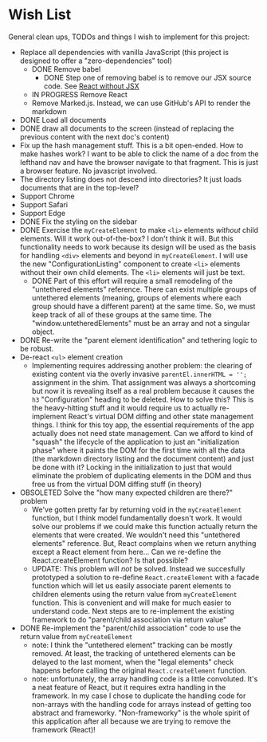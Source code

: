 # Wish List

General clean ups, TODOs and things I wish to implement for this project:

* Replace all dependencies with vanilla JavaScript (this project is designed to offer a "zero-dependencies" tool)
   * DONE Remove babel
     * DONE Step one of removing babel is to remove our JSX source code. See [React without JSX](https://reactjs.org/docs/react-without-jsx.html) 
   * IN PROGRESS Remove React
   * Remove Marked.js. Instead, we can use GitHub's API to render the markdown
* DONE Load all documents
* DONE draw all documents to the screen (instead of replacing the previous content with the next doc's content)
* Fix up the hash management stuff. This is a bit open-ended. How to make hashes work? I want to be able to click the
  name of a doc from the lefthand nav and have the browser navigate to that fragment. This is just a browser feature. No
  javascript involved.
* The directory listing does not descend into directories? It just loads documents that are in the top-level?
* Support Chrome
* Support Safari
* Support Edge
* DONE Fix the styling on the sidebar
* DONE Exercise the `myCreateElement` to make `<li>` elements *without* child elements. Will it work out-of-the-box? I don't
  think it will. But this functionality needs to work because its design will be used as the basis for handling `<div>`
  elements and beyond in `myCreateElement`. I will use the new "ConfigurationListing" component to create `<li>` 
  elements without their own child elements. The `<li>` elements will just be text.
    * DONE Part of this effort will require a small remodeling of the "untethered elements" reference. There can exist
      multiple groups of untethered elements (meaning, groups of elements where each group should have a different parent)
      at the same time. So, we must keep track of all of these groups at the same time. The "window.untetheredElements"
      must be an array and not a singular object.
* DONE Re-write the "parent element identification" and tethering logic to be robust. 
* De-react `<ul>` element creation
  * Implementing requires addressing another problem: the clearing of existing content via the overly invasive
    `parentEl.innerHTML = '';` assignment in the shim. That assignment was always a shortcoming but now it is revealing
    itself as a real problem because it causes the `h3` "Configuration" heading to be deleted. How to solve this? This
    is the heavy-hitting stuff and it would require us to actually re-implement React's virtual DOM diffing and other
    state management things. I think for this toy app, the essential requirements of the app actually does not need
    state management. Can we afford to kind of "squash" the lifecycle of the application to just an "initialization phase"
    where it paints the DOM for the first time with all the data (the markdown directory listing and the document content)
    and just be done with it? Locking in the initialization to just that would eliminate the problem of duplicating elements
    in the DOM and thus free us from the virtual DOM diffing stuff (in theory)  
* OBSOLETED Solve the "how many expected children are there?" problem
  * We've gotten pretty far by returning void in the `myCreateElement` function, but I think model fundamentally doesn't
    work. It would solve our problems if we could make this function actually return the elements that were created.
    We wouldn't need this "untethered elements" reference. But, React complains when we return anything except a React
    element from here... Can we re-define the React.createElement function? Is that possible?
  * UPDATE: This problem will *not* be solved. Instead we succesfully prototyped a solution to re-define `React.createElement`
    with a facade function which will let us easily associate parent elements to children elements using the return
    value from `myCreateElement` function. This is convenient and will make for much easier to understand code. Next steps
    are to re-implement the existing framework to do "parent/child association via return value"
* DONE Re-implement the "parent/child association" code to use the return value from `myCreateElement`
  * note: I think the "untethered element" tracking can be mostly removed. At least, the tracking of untethered elements
    can be delayed to the last moment, when the "legal elements" check happens before calling the original
    `React.createElement` function. 
  * note: unfortunately, the array handling code is a little convoluted. It's a neat feature of React, but it requires extra
    handling in the framework. In my case I chose to duplicate the handling code for non-arrays with the handling code
    for arrays instead of getting too abstract and frameworky. "Non-frameworky" is the whole spirit of this application
    after all because we are trying to remove the framework (React)!
